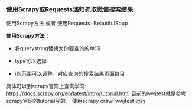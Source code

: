 ### 使用Scrapy或Requests递归抓取[微信搜索](http://weixin.sogou.com/weixin)结果

使用Scrapy方法 或者 使用Requests+BeautifulSoup

**使用Scrapy方法：**  

* 将querystring替换为你要查询的单词

* type可以选择

* i的范围可以调整，对应查询的搜索结果页面数目  

具体可以到scrapy官网上查询学习: https://docs.scrapy.org/en/latest/intro/tutorial.html
目前的wwjtest就是参考scrapy官网的tutorial写的， 使用scrapy crawl wwjtest 运行

